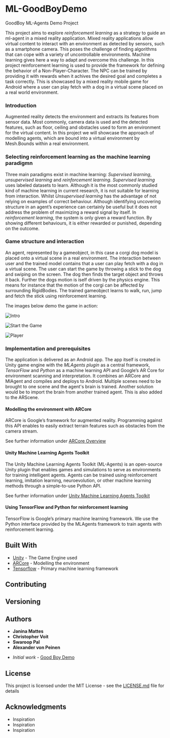 # ML-GoodBoyDemo
GoodBoy ML-Agents Demo Project

This project aims to explore _reinforcement learning_ as a strategy to guide an ml-agent in a mixed reality application. Mixed reality applications allow virtual content to interact with an environment as detected by sensors, such as a smartphone camera. This poses the challenge of finding algorithms that can cope with a variety of uncontrollable environments. Machine learning gives here a way to adapt and overcome this challenge. In this project reinforcement learning is used to provide the framework for defining the behavior of a Non-Player-Character. The NPC can be trained by providing it with rewards when it achives the desired goal and completes a task correctly. This is showcased by a mixed reality mobile game for Android where a user can play fetch with a dog in a virtual scene placed on a real world environment. 

### Introduction

Augmented reality detects the environment and extracts its features from sensor data. Most commonly, camera data is used and the detected features, such as floor, ceiling and obstacles used to form an environment for the virtual content. In this project we will showcase the approach of modelling agents, which are bound into a virtual environment by Mesh.Bounds within a real environment. 

### Selecting reinforcement learning as the machine learning paradigmn

Three main paradigms exist in machine learning: _Supervised learning_, _unsupervised learning_ and _reinforcement learning_. _Supervised learning_ uses labeled datasets to learn. Although it is the most commonly studied kind of machine learning in current research, it is not suitable for learning from interaction. Whilst _Unsupervised learning_ has the advantage of not relying on examples of correct behaviour. Although identifying uncovering structure in an agent’s experience can certainly be useful but it does not address the problem of maximizing a reward signal by itself. In _reinforcement learning_, the system is only given a reward function. By showing different behaviours, it is either rewarded or punished, depending on the outcome.

### Game structure and interaction

An agent, represented by a gameobject, in this case a corgi dog model is placed onto a virtual scene in a real environment. The interaction between user and the trained model contains that a user can play fetch with a dog in a virtual scene. The user can start the game by throwing a stick to the dog and swiping on the screen. The dog then finds the target object and throws it back. Further the dogs motion is iself driven by the physics engine. This means for instance that the motion of the corgi can be affected by surrounding RigidBodies. The trained gameobject learns to walk, run, jump and fetch the stick using reinforcement learning.

The images below demo the game in action:

![Intro](TraingYourCorgi1.jpg)

![Start the Game](TraingYourCorgi2.jpg)

![Player](TraingYourCorgi3.jpg)

### Implementation and prerequisites

The application is delivered as an Android app. The app itself is created in Unity game engine with the _MLAgents plugin_ as a central framework, _TensorFlow_ and _Python_ as a machine learning API and Google’s AR Core for environment scanning and interpretation. It combines an ARCore and MlAgent and compiles and deploys to Android. Multiple scenes need to be brought to one scene and the agent's brain is trained. Another solution would be to import the brain from another trained agent. This is also added to the ARScene.

#### Modelling the environment with ARCore

ARCore is Google’s framework for augmented reality. Programming against this API enables to easily extract terrain features such as obstacles from the camera stream.

See further information under [ARCore Overview](https://developers.google.com/ar/discover/)

#### Unity Machine Learning Agents Toolkit
The Unity Machine Learning Agents Toolkit (ML-Agents) is an open-source Unity plugin that enables games and simulations to serve as environments for training intelligent agents. Agents can be trained using reinforcement learning, imitation learning, neuroevolution, or other machine learning methods through a simple-to-use Python API. 

See further information under [Unity Machine Learning Agents Toolkit](https://github.com/Unity-Technologies/ml-agents)

#### Using TensorFlow and Python for reinforcement learning

TensorFlow is Google’s primary machine learning framework. We use the Python interface provided by the MLAgents framework to train agents with reinforcement learning.

## Built With

* [Unity](https://docs.unity3d.com/Manual/) - The Game Engine used
* [ARCore](https://developers.google.com/ar/) - Modelling the environment
* [Tensorflow](https://www.tensorflow.org/) - Primary machine learning framework

## Contributing

## Versioning

## Authors

* **Janina Mattes** 
* **Christopher Voit**
* **Swaroop Pal** 
* **Alexander von Peinen**

- *Initial work* - [Good Boy Demo](https://github.com/TrainYourCorgi)

## License

This project is licensed under the MIT License - see the [LICENSE.md](LICENSE.md) file for details

## Acknowledgments

* Inspiration
* Inspiration
* Inspiration
